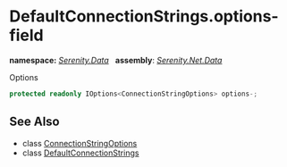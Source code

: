 # DefaultConnectionStrings.options- field
**namespace:** *[Serenity.Data](../../README.md#serenity.data-namespace)*   **assembly**: *[Serenity.Net.Data](../../README.md)*

Options

```csharp
protected readonly IOptions<ConnectionStringOptions> options-;
```

## See Also

* class [ConnectionStringOptions](../ConnectionStringOptions.md)
* class [DefaultConnectionStrings](../DefaultConnectionStrings.md)